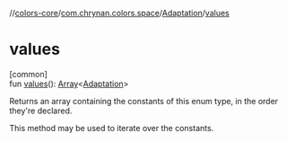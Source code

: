 //[colors-core](../../../index.md)/[com.chrynan.colors.space](../index.md)/[Adaptation](index.md)/[values](values.md)

# values

[common]\
fun [values](values.md)(): [Array](https://kotlinlang.org/api/latest/jvm/stdlib/kotlin/-array/index.html)&lt;[Adaptation](index.md)&gt;

Returns an array containing the constants of this enum type, in the order they're declared.

This method may be used to iterate over the constants.
